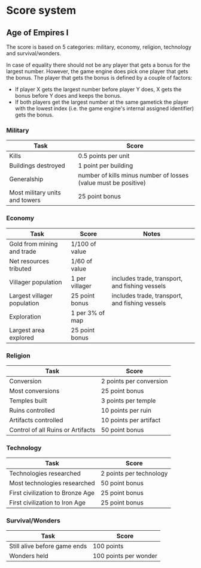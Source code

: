 # Score system

## Age of Empires I

The score is based on 5 categories: military, economy, religion, technology and
survival/wonders.

In case of equality there should not be any player that gets a bonus for the
largest number. However, the game engine does pick one player that gets the
bonus. The player that gets the bonus is defined by a couple of factors:

* If player X gets the largest number before player Y does, X gets the bonus
  before Y does and keeps the bonus.
* If both players get the largest number at the same gametick the player with
  the lowest index (i.e. the game engine's internal assigned identifier) gets
  the bonus.

### Military

Task                           | Score
-------------------------------|-----------------------------------------------------------------
Kills                          | 0.5 points per unit
Buildings destroyed            | 1 point per building
Generalship                    | number of kills minus number of losses (value must be positive)
Most military units and towers | 25 point bonus

### Economy

Task                        | Score           | Notes
----------------------------|-----------------|---------
Gold from mining and trade  | 1/100 of value  |
Net resources tributed      | 1/60 of value   |
Villager population         | 1 per villager  | includes trade, transport, and fishing vessels
Largest villager population | 25 point bonus  | includes trade, transport, and fishing vessels
Exploration                 | 1 per 3% of map |
Largest area explored       | 25 point bonus  |

### Religion

Task                              | Score
----------------------------------|-------------------------
Conversion                        | 2 points per conversion
Most conversions                  | 25 point bonus
Temples built                     | 3 points per temple
Ruins controlled                  | 10 points per ruin
Artifacts controlled              | 10 points per artifact
Control of all Ruins or Artifacts | 50 point bonus

### Technology

Task                             | Score
---------------------------------|-------------------------
Technologies researched          | 2 points per technology
Most technologies researched     | 50 point bonus
First civilization to Bronze Age | 25 point bonus
First civilization to Iron Age   | 25 point bonus

### Survival/Wonders

Task                         | Score
-----------------------------|-----------------------
Still alive before game ends | 100 points
Wonders held                 | 100 points per wonder
